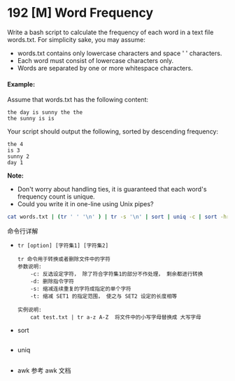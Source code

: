 # 192 [M] Word Frequency
Write a bash script to calculate the frequency of each word in a text file words.txt.
For simplicity sake, you may assume:
+ words.txt contains only lowercase characters and space ' ' characters.
+ Each word must consist of lowercase characters only.
+ Words are separated by one or more whitespace characters.

#### Example:
Assume that words.txt has the following content:
```
the day is sunny the the
the sunny is is
```
Your script should output the following, sorted by descending frequency:
```
the 4
is 3
sunny 2
day 1
```
**Note:**
+ Don't worry about handling ties, it is guaranteed that each word's frequency count is unique.
+ Could you write it in one-line using Unix pipes?

```bash
cat words.txt | (tr ' ' '\n' ) | tr -s '\n' | sort | uniq -c | sort -hr | awk -c '{print $2" "$1}'
```
命令行详解
+ `tr [option] [字符集1] [字符集2]`
    ```
    tr 命令用于转换或者删除文件中的字符
    参数说明:
        -c: 反选设定字符， 除了符合字符集1的部分不作处理， 剩余都进行转换
        -d: 删除指令字符
        -s: 缩减连续重复的字符成指定的单个字符
        -t: 缩减 SET1 的指定范围， 使之与 SET2 设定的长度相等

    实例说明:
        cat test.txt | tr a-z A-Z  将文件中的小写字母替换成 大写字母
    ```
+ sort
    ```

    ```
+ uniq
    ```
    
    ```
+ awk
  参考 awk 文档
